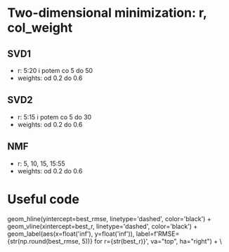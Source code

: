 # Two-dimensional minimization: r, col_weight
## SVD1
- r: 5:20 i potem co 5 do 50
- weights: od 0.2 do 0.6
## SVD2
- r: 5:15 i potem co 5 do 30
- weights: od 0.2 do 0.6

## NMF
- r: 5, 10, 15, 15:55
- weights: od 0.2 do 0.6

# Useful code
geom_hline(yintercept=best_rmse, linetype='dashed', color='black') + \
    geom_vline(xintercept=best_r, linetype='dashed', color='black') + \
    geom_label(aes(x=float('inf'), y=float('inf')), label=f'RMSE={str(np.round(best_rmse, 5))} for r={str(best_r)}', va="top", ha="right") + \